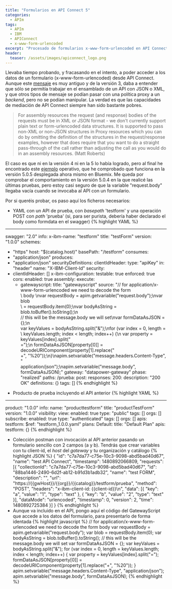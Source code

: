 ```yaml
---
title: "Formularios en API Connect 5"
categories:
  - APIm
tags:
  - APIm
  - IBM
  - APIConnect
  - x-www-form-urlencoded
excerpt: "Procesado de formularios x-www-form-urlencoded en API Connect 5"
header:
  teaser: /assets/images/apiconnect_logo.png
---
```


Llevaba tiempo probando, y fracasando en el intento, a poder acceder a los datos de un formulario (x-www-form-urlencoded) desde API Connect.
Aunque este [mensaje](https://developer.ibm.com/answers/questions/165470/ibm-api-management-v31-http-post.html) es muy antiguo y de la versión 3, daba a entender que sólo se permitía trabajar en el ensamblado de un API con JSON o XML, y que otros tipos de mensaje se podían pasar con una política proxy a un *backend*, pero no se podían manipular. La verdad es que las capacidades de mediación de API Connect siempre han sido bastante pobres.

> For assembly resources the request (and response) bodies of the requests must be in XML or JSON format - we don't currently support plain text or form-urlencoded data structures.
It is supported to pass non-XML or non-JSON structures in Proxy resources which you can do by omitting the definition of the structures in the request/response examples, however that does require that you want to do a straight pass-through of the call rather than adjusting the call as you would do in an assembly resources. (Matt Roberts)

El caso es que ni en la versión 4 ni en la 5 lo había logrado, pero al final he encontrado este [ejemplo](https://github.com/IBM-Bluemix/openwhisk-slackapp/blob/master/api/definitions/openwhisk-slackapp-api.yaml) operativo, que he comprobado que funciona en la versión 5.0.5 desplegada ahora mismo en Bluemix. Me queda por comprobar el comportamiento en la versión 5.0.4 en la que realicé las últimas pruebas, pero estoy casi seguro de que la variable "request.body" llegaba vacía cuando se invocaba al API con un formulario.

Por si queréis probar, os paso aquí los ficheros necesarios:
* YAML con un API de prueba, con *basepath* 'testform' y una operación POST con *path* 'prueba' (si, para ser purista, debería haber declarado el body como formdata en el swagger)
{% highlight YAML %} 
---
swagger: "2.0"
info:
  x-ibm-name: "testform"
  title: "testForm"
  version: "1.0.0"
schemes:
- "https"
host: "$(catalog.host)"
basePath: "/testform"
consumes:
- "application/json"
produces:
- "application/json"
securityDefinitions:
  clientIdHeader:
    type: "apiKey"
    in: "header"
    name: "X-IBM-Client-Id"
security:
- clientIdHeader: []
x-ibm-configuration:
  testable: true
  enforced: true
  cors:
    enabled: true
  assembly:
    execute:
    - gatewayscript:
        title: "gatewayscript"
        source: "// for application/x-www-form-urlencoded we need to decode the form\
          \ body \nvar requestBody = apim.getvariable(\"request.body\");\nvar blob\
          \ = requestBody.item(0);\nvar bodyAsString = blob.toBuffer().toString();\n\
          // this will be the message.body we will set\nvar formDataAsJSON = {};\n\
          var keyValues = bodyAsString.split(\"&\");\nfor (var index = 0, length =\
          \ keyValues.length; index < length; index++) {\n    var property = keyValues[index].split(\"\
          =\");\n    formDataAsJSON[property[0]] = decodeURIComponent(property[1].replace(\"\
          +\", \"%20\"));\n}\napim.setvariable(\"message.headers.Content-Type\", \"\
          application/json\");\napim.setvariable(\"message.body\", formDataAsJSON);"
  gateway: "datapower-gateway"
  phase: "realized"
paths:
  /prueba:
    post:
      responses:
        200:
          description: "200 OK"
definitions: {}
tags: []
{% endhighlight %} 
* Producto de prueba incluyendo el API anterior
{% highlight YAML %}
---
product: "1.0.0"
info:
  name: "producttestform"
  title: "productTestForm"
  version: "1.0.0"
visibility:
  view:
    enabled: true
    type: "public"
    tags: []
    orgs: []
  subscribe:
    enabled: true
    type: "authenticated"
    tags: []
    orgs: []
apis:
  testform:
    $ref: "testform_1.0.0.yaml"
plans:
  Default:
    title: "Default Plan"
    apis:
      testform: {}
{% endhighlight %} 
* Colección postman con invocación al API anterior pasando un formulario sencillo con 2 campos (a y b). Tendrás que crear variables con tu client-id, el *host* del *gateway* y tu organización y catálogo
{% highlight JSON %} 
{
    "id": "c7a7da77-c75e-10c3-9098-abd5bad40d67",
    "name": "test API Connect",
    "timestamp": 1480892066809,
    "requests": [{
        "collectionId": "c7a7da77-c75e-10c3-9098-abd5bad40d67",
        "id": "88ba1446-2490-6d2f-ab12-b91d3b1adb32",
        "name": "test FORM",
        "description": "",
        "url": "https://{{gwHost}}/{{org}}/{{catalog}}/testform/prueba",
        "method": "POST",
        "headers": "x-ibm-client-id: {{client-id}}\n",
        "data": [{
            "key": "a",
            "value": "1",
            "type": "text"
        }, {
            "key": "b",
            "value": "2",
            "type": "text"
        }],
        "dataMode": "urlencoded",
        "timestamp": 0,
        "version": 2,
        "time": 1480892725384
    }]
}
{% endhighlight %} 
* Aunque va incluido en el API, pongo aquí el código del GatewayScript que accede a los datos del formulario, para presentarlo de forma identada
{% highlight javascript %}
// for application/x-www-form-urlencoded we need to decode the form body 
var requestBody = apim.getvariable("request.body");
var blob = requestBody.item(0);
var bodyAsString = blob.toBuffer().toString();
// this will be the message.body we will set
var formDataAsJSON = {};
var keyValues = bodyAsString.split("&");
for (var index = 0, length = keyValues.length; index < length; index++) {
    var property = keyValues[index].split("=");
    formDataAsJSON[property[0]] = decodeURIComponent(property[1].replace("+", "%20"));
}
apim.setvariable("message.headers.Content-Type", "application/json");
apim.setvariable("message.body", formDataAsJSON);
{% endhighlight %} 